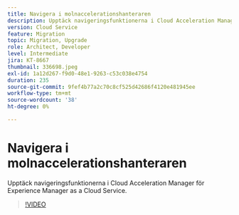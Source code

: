 ```yaml
---
title: Navigera i molnaccelerationshanteraren
description: Upptäck navigeringsfunktionerna i Cloud Acceleration Manager för Experience Manager as a Cloud Service.
version: Cloud Service
feature: Migration
topic: Migration, Upgrade
role: Architect, Developer
level: Intermediate
jira: KT-8667
thumbnail: 336698.jpeg
exl-id: 1a12d267-f9d0-48e1-9263-c53c038e4754
duration: 235
source-git-commit: 9fef4b77a2c70c8cf525d42686f4120e481945ee
workflow-type: tm+mt
source-wordcount: '38'
ht-degree: 0%

---
```


# Navigera i molnaccelerationshanteraren

Upptäck navigeringsfunktionerna i Cloud Acceleration Manager för Experience Manager as a Cloud Service.

>[!VIDEO](https://video.tv.adobe.com/v/336698?quality=12&learn=on)
